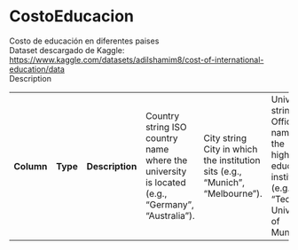 # CostoEducacion
Costo de educación en diferentes paises<br>
Dataset descargado de Kaggle: https://www.kaggle.com/datasets/adilshamim8/cost-of-international-education/data<br>
Description<br>
<table>
<th>Column</th> 	   	    <th>Type</th>  	<th>Description</th>
<td>Country    	    string 	ISO country name where the university is located (e.g., “Germany”, “Australia”).
<td>City 	   	      string 	City in which the institution sits (e.g., “Munich”, “Melbourne”).
<td>University 	    string 	Official name of the higher-education institution (e.g., “Technical University of Munich”).
<td>Program    	    string 	Specific course or major (e.g., “Master of Computer Science”, “MBA”).
<td>Level 	   	    string 	Degree level of the program: “Undergraduate”, “Master’s”, “PhD”, or other certifications.
<td>Duration_Years 	integer Length of the program in years (e.g., 2 for a typical Master’s).
<td>Tuition_USD 	  numeric Total program tuition cost, converted into U.S. dollars for ease of comparison.
<td>Living_Cost_Index numeric A normalized index (often based on global city indices) reflecting relative day-to-day living expenses (food, transport, utilities).
<td>Rent_USD 	      numeric Average monthly student accommodation rent in U.S. dollars.
<td>Visa_Fee_USD 	  numeric One-time visa application fee payable by international students, in U.S. dollars.
<td>Insurance_USD 	numeric Annual health or student insurance cost in U.S. dollars, as required by many host countries.
<td>Exchange_Rate 	numeric Local currency units per U.S. dollar at the time of data collection—vital for currency conversion and trend analysis if rates fluctuate.
</table>
